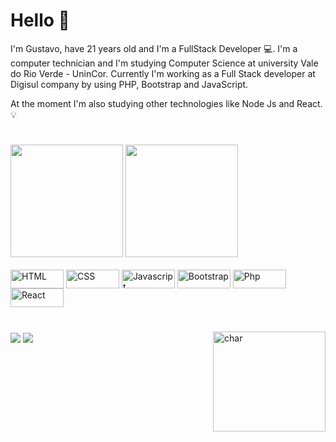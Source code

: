 # Hello 🖖

I'm Gustavo, have 21 years old and I'm a FullStack Developer 💻. I'm a computer technician and I'm studying Computer Science at university Vale do Rio Verde - UninCor. Currently I'm working as a Full Stack developer at Digisul company by using PHP, Bootstrap and JavaScript. <br/>

At the moment I'm also studying other technologies like Node Js and React. 💡


#
<!--
**GustSilvaJR/GustSilvaJR** is a ✨ _special_ ✨ repository because its `README.md` (this file) appears on your GitHub profile.

Here are some ideas to get you started:

- 🔭 I’m currently working on ...
- 🌱 I’m currently learning ...
- 👯 I’m looking to collaborate on ...
- 🤔 I’m looking for help with ...
- 💬 Ask me about ...
- 📫 How to reach me: ...
- 😄 Pronouns: ...
- ⚡ Fun fact: ...
-->

<div>
  <img height="180em" src="https://github-readme-stats.vercel.app/api?username=GustSilvaJR&show_icons=true&theme=dark&include_all_commits=true&count_private=true"/>
  <img height="180em" src="https://github-readme-stats.vercel.app/api/top-langs/?username=GustSilvaJR&layout=compact&langs_count=7&theme=dark"/>
</div>
<br>
<div style="display: inline">
  <img align="center" alt="HTML" height="30" width="85" src="https://img.shields.io/badge/HTML5-E34F26?style=for-the-badge&logo=html5&logoColor=white">
  <img align="center" alt="CSS" height="30" width="85" src="https://img.shields.io/badge/CSS3-1572B6?style=for-the-badge&logo=css3&logoColor=white">
  <img align="center" alt="Javascript" height="30" width="85" src="https://img.shields.io/badge/JavaScript-F7DF1E?style=for-the-badge&logo=javascript&logoColor=black">
  <img align="center" alt="Bootstrap" height="30" width="85" src="https://img.shields.io/badge/Bootstrap-563D7C?style=for-the-badge&logo=bootstrap&logoColor=white">
  <img align="center" alt="Php" height="30" width="85" src="https://img.shields.io/badge/PHP-777BB4?style=for-the-badge&logo=php&logoColor=white">
  <img align="center" alt="React" height="30" width="85" src="https://img.shields.io/badge/React-20232A?style=for-the-badge&logo=react&logoColor=61DAFB">
</div>
  
#
  <div style="display: inline">
    <a href="https://t.me/GustSilvaJr"><img align="center" alt"telegram" src="https://img.shields.io/badge/Telegram-2CA5E0?style=for-the-badge&logo=telegram&logoColor=white"></a>
    <a href="https://www.linkedin.com/in/gustavo-alessandro-da-silva-j%C3%BAnior-0b86b1208/"><img align="center" alt"linkedin" src="https://img.shields.io/badge/LinkedIn-0077B5?style=for-the-badge&logo=linkedin&logoColor=white"></a> 
    <a href="https://github.com/GustSilvaJR"><img align="right" alt="char" height="160" width="180" src="https://cdn.discordapp.com/attachments/379685590360260610/880882956292468786/download20210805153043.png"></a>
  </div>
 


